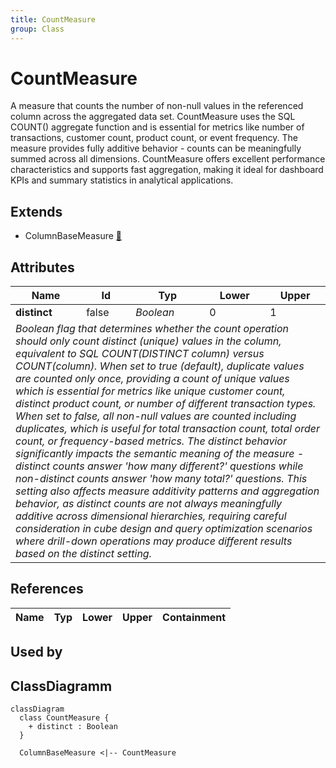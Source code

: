 ```yaml
---
title: CountMeasure
group: Class
---
```


# CountMeasure<a name="class-countmeasure"></a>

A measure that counts the number of non-null values in the referenced column across the aggregated data set. CountMeasure uses the SQL COUNT() aggregate function and is essential for metrics like number of transactions, customer count, product count, or event frequency. The measure provides fully additive behavior - counts can be meaningfully summed across all dimensions. CountMeasure offers excellent performance characteristics and supports fast aggregation, making it ideal for dashboard KPIs and summary statistics in analytical applications.
## Extends
- ColumnBaseMeasure [🔗](./class-ColumnBaseMeasure)
## Attributes

<table>
  <thead>
    <tr>
      <th>Name</th>
      <th>Id</th>
      <th>Typ</th>
      <th>Lower</th>
      <th>Upper</th>
    </tr>
  </thead>
  <tbody>
    <tr>
      <td><strong>distinct</strong></td>
      <td>false</td>
      <td><em>Boolean</em></td>
      <td>0</td>
      <td>1</td>
    </tr>
    <tr>
      <td colspan="5"><em>Boolean flag that determines whether the count operation should only count distinct (unique) values in the column, equivalent to SQL COUNT(DISTINCT column) versus COUNT(column). When set to true (default), duplicate values are counted only once, providing a count of unique values which is essential for metrics like unique customer count, distinct product count, or number of different transaction types. When set to false, all non-null values are counted including duplicates, which is useful for total transaction count, total order count, or frequency-based metrics. The distinct behavior significantly impacts the semantic meaning of the measure - distinct counts answer 'how many different?' questions while non-distinct counts answer 'how many total?' questions. This setting also affects measure additivity patterns and aggregation behavior, as distinct counts are not always meaningfully additive across dimensional hierarchies, requiring careful consideration in cube design and query optimization scenarios where drill-down operations may produce different results based on the distinct setting.</em></td>
    </tr>
  </tbody>
</table>

## References

<table>
  <thead>
    <tr>
      <th>Name</th>
      <th>Typ</th>
      <th>Lower</th>
      <th>Upper</th>
      <th>Containment</th>
    </tr>
  </thead>
  <tbody>
  </tbody>
</table>



## Used by


## ClassDiagramm

```mermaid
classDiagram
  class CountMeasure {
    + distinct : Boolean
  }

  ColumnBaseMeasure <|-- CountMeasure

```
